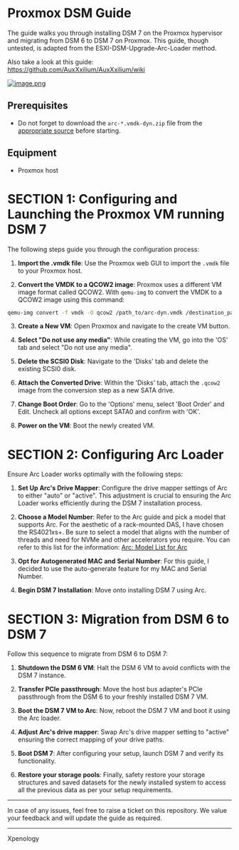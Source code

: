# Proxmox DSM Guide

The guide walks you through installing DSM 7 on the Proxmox hypervisor and migrating from DSM 6 to DSM 7 on Proxmox. This guide, though untested, is adapted from the ESXI-DSM-Upgrade-Arc-Loader method. 

Also take a look at this guide: https://github.com/AuxXxilium/AuxXxilium/wiki


[![image.png](https://i.postimg.cc/XYTW9rvm/image.png)](https://postimg.cc/5XqDVNLS)

## Prerequisites

- Do not forget to download the `arc-*.vmdk-dyn.zip` file from the [appropriate source](https://github.com/AuxXxilium/arc/releases) before starting.

## Equipment

- Proxmox host

# SECTION 1: Configuring and Launching the Proxmox VM running DSM 7

The following steps guide you through the configuration process:

1. **Import the .vmdk file**: Use the Proxmox web GUI to import the `.vmdk` file to your Proxmox host.

2. **Convert the VMDK to a QCOW2 image**: Proxmox uses a different VM image format called QCOW2. With `qemu-img` to convert the VMDK to a QCOW2 image using this command:

```bash
qemu-img convert -f vmdk -O qcow2 /path_to/arc-dyn.vmdk /destination_path/arc-dyn.qcow2
```

3. **Create a New VM**: Open Proxmox and navigate to the create VM button.

4. **Select "Do not use any media"**: While creating the VM, go into the 'OS' tab and select "Do not use any media".

5. **Delete the SCSI0 Disk**: Navigate to the 'Disks' tab and delete the existing SCSI0 disk.

6. **Attach the Converted Drive**: Within the 'Disks' tab, attach the  `.qcow2` image from the conversion step as a new SATA drive.

7. **Change Boot Order**: Go to the 'Options' menu, select 'Boot Order' and Edit. Uncheck all options except SATA0 and confirm with 'OK'. 

8. **Power on the VM**: Boot the newly created VM.

# SECTION 2: Configuring Arc Loader

Ensure Arc Loader works optimally with the following steps:

1. **Set Up Arc's Drive Mapper**: Configure the drive mapper settings of Arc to either "auto" or "active". This adjustment is crucial to ensuring the Arc Loader works efficiently during the DSM 7 installation process.

2. **Choose a Model Number**: Refer to the Arc guide and pick a model that supports Arc. For the aesthetic of a rack-mounted DAS, I have chosen the RS4021xs+. Be sure to select a model that aligns with the number of threads and need for NVMe and other accelerators you require. You can refer to this list for the information: [Arc: Model List for Arc](https://github.com/AuxXxilium/AuxXxilium/wiki/Arc:-Model-List-for-Arc)
   
3. **Opt for Autogenerated MAC and Serial Number**: For this guide, I decided to use the auto-generate feature for my MAC and Serial Number.

4. **Begin DSM 7 Installation**: Move onto installing DSM 7 using Arc.



# SECTION 3: Migration from DSM 6 to DSM 7

Follow this sequence to migrate from DSM 6 to DSM 7:

1. **Shutdown the DSM 6 VM**: Halt the DSM 6 VM to avoid conflicts with the DSM 7 instance.

2. **Transfer PCIe passthrough**: Move the host bus adapter's PCIe passthrough from the DSM 6 to your freshly installed DSM 7 VM.

3. **Boot the DSM 7 VM to Arc**: Now, reboot the DSM 7 VM and boot it using the Arc loader.

4. **Adjust Arc's drive mapper**: Swap Arc's drive mapper setting to "active" ensuring the correct mapping of your drive paths.

5. **Boot DSM 7**: After configuring your setup, launch DSM 7 and verify its functionality.

6. **Restore your storage pools**: Finally, safety restore your storage structures and saved datasets for the newly installed system to access all the previous data as per your setup requirements.

---

In case of any issues, feel free to raise a ticket on this repository. We value your feedback and will update the guide as required.

---
Xpenology
